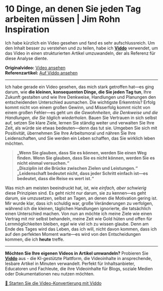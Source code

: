 # 10 Dinge, an denen Sie jeden Tag arbeiten müssen | Jim Rohn Inspiration

Ich habe kürzlich ein Video gesehen und fand es sehr aufschlussreich. Um den Inhalt besser zu verstehen und zu teilen, habe ich **[Viddo](https://viddo.pro/)** verwendet, um das Video in einen strukturierten Artikel umzuwandeln, der als Referenz für diese Analyse diente.

**Originalvideo:** [Video ansehen](https://www.youtube.com/watch?v=pWfGD883EME)  
**Referenzartikel:** [Auf Viddo ansehen](https://viddo.pro/zh/video-result/c392df1a-02ef-4479-b163-77c161517b16)

---

Ich habe gerade ein Video gesehen, das mich stark getroffen hat—es ging darum, wie **die kleinen, konsequenten Dinge, die Sie jeden Tag tun**, Ihre Zukunft gestalten und wie Ihre Denkweise, Handlungen und Planungen den entscheidenden Unterschied ausmachen. Die wichtigste Erkenntnis? Erfolg kommt nicht von einem großen Gewinn, und Misserfolg kommt nicht von einem großen Fehler—es geht um die *Gewohnheiten, die Denkweise und die Handlungen, die Sie täglich wiederholen*. Bauen Sie Vertrauen in sich selbst auf, setzen Sie klare Ziele, lernen Sie ständig weiter und verwalten Sie Ihre Zeit, als würde sie etwas bedeuten—denn das tut sie. Umgeben Sie sich mit Positivität, übernehmen Sie Ihre Arbeitsmoral und nähren Sie Ihre Leidenschaften, und Sie werden ein Leben schaffen, das Sie wirklich leben möchten.

> **„Wenn Sie glauben, dass Sie es können, werden Sie einen Weg finden. Wenn Sie glauben, dass Sie es nicht können, werden Sie es nicht einmal versuchen.“**  
> **„Disziplin ist die Brücke zwischen Zielen und Leistungen.“**  
> **„Leidenschaft bedeutet nicht, dass jeder Schritt einfach ist—es bedeutet, dass die Reise es wert ist.“**

Was mich am meisten beeindruckt hat, ist, wie *einfach, aber schwierig* diese Prinzipien sind. Es geht nicht nur darum, sie zu kennen—es geht darum, sie umzusetzen, selbst an Tagen, an denen die Motivation gering ist. Mir wurde klar, dass ich schuldig war, große Veränderungen zu verfolgen, während ich die kleinen, täglichen Handlungen ignorierte, die tatsächlich einen Unterschied machen. Von nun an möchte ich meine Ziele wie einen Vertrag mit mir selbst behandeln, meine Zeit wie Gold hüten und offen für Lernmöglichkeiten bleiben, egal wie viel ich zu wissen glaube. Denn am Ende des Tages wird das Leben, das ich will, nicht davon kommen, dass ich auf den perfekten Moment warte—es wird von den Entscheidungen kommen, die ich **heute** treffe.

---

**Möchten Sie Ihre eigenen Videos in Artikel umwandeln?** Probieren Sie **[Viddo](https://viddo.pro/)** aus - die KI-gestützte Plattform, die Videoinhalte in ansprechende, lesbare Artikel in Minuten verwandelt. Perfekt für Inhaltsanbieter, Educatoren und Fachleute, die ihre Videoinhalte für Blogs, soziale Medien oder Dokumentationen neu nutzen möchten.

[🚀 Starten Sie die Video-Konvertierung mit Viddo](https://viddo.pro/)